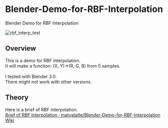 # Blender-Demo-for-RBF-Interpolation
Blender Demo for RBF Interpolation<br>

![rbf_interp_test](https://user-images.githubusercontent.com/69258547/158061645-295aad20-ca5b-4588-a73e-bc8df49ace98.gif)<br>

## Overview
This is a demo for RBF interpolation.<br>
It will make a function: (X, Y)->(R, G, B) from 5 samples.<br>
<br>
I tested with Blender 3.0.<br>
There might not work with other versions.<br>

## Theory
Here is a brief of RBF interpolation.<br>
[Brief of RBF Interpolation · matyalatte/Blender-Demo-for-RBF-Interpolation Wiki](https://github.com/matyalatte/Blender-Demo-for-RBF-Interpolation/wiki/Brief-of-RBF-Interpolation)
